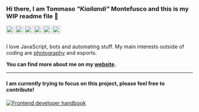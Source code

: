 ### Hi there, I am Tommaso *"Kiailandi"* Montefusco and this is my WIP readme file 👋

<a href="https://twitter.com/mont3bosco/">
  <img align="left" alt="Kiailandi's Twitter" width="22px" src="https://cdn.jsdelivr.net/npm/simple-icons@v3/icons/twitter.svg" />
</a>
<a href="https://www.linkedin.com/in/tommaso-montefusco/">
  <img align="left" alt="Kiailandi's Linkdein" width="22px" src="https://cdn.jsdelivr.net/npm/simple-icons@v3/icons/linkedin.svg" />
</a>
<a href="https://github.com/Kiailandi">
  <img align="left" alt="Kiailandi's Github" width="22px" src="https://cdn.jsdelivr.net/npm/simple-icons@v3/icons/github.svg" />
</a>
<a href="https://stackoverflow.com/users/story/9338396">
  <img align="left" alt="Kiailandi's StackOverflow" width="22px" src="https://cdn.jsdelivr.net/npm/simple-icons@3.1.0/icons/stackoverflow.svg" />
</a>
<a href="https://t.me/Kiailandi">
  <img align="left" alt="Kiailandi's Telegram" width="22px" src="https://cdn.jsdelivr.net/npm/simple-icons@v3/icons/telegram.svg" />
</a>
<a href="https://instagram.com/tommaso.montefusco/">
  <img align="left" alt="Tommaso Montefusco's Instagram" width="22px" src="https://cdn.jsdelivr.net/npm/simple-icons@v3/icons/instagram.svg" />
</a>
<br/>
<br/>

I love JavaScript, bots and automating stuff. My main interests outside of coding are [photography](http://tommasomontefusco.me/photography) and esports.

**You can find more about me on my [website](http://tommasomontefusco.me/).**

---

#### I am currently trying to focus on this project, please feel free to contribute!

[![Frontend developer handbook](https://github-readme-stats.vercel.app/api/pin/?username=kiailandi&repo=frontend-developer-handbook&show_owner=true&theme=dracula)](https://github.com/kiailandi/frontend-developer-handbook)
